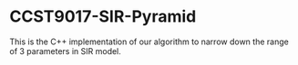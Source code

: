 # CCST9017-SIR-Pyramid
 This is the C++ implementation of our algorithm to narrow down the range of 3 parameters in SIR model.
